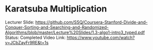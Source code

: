 # Karatsuba Multiplication

Lecturer Slide: https://github.com/SSQ/Coursera-Stanford-Divide-and-Conquer-Sorting-and-Searching-and-Randomized-Algorithms/blob/master/Lecture%20Slides/1.3-algo1-intro3_typed.pdf
Status: Completed
Video Link: https://www.youtube.com/watch?v=JCbZayFr9RE&t=1s